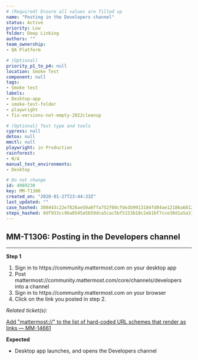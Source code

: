 ```yaml
---
# (Required) Ensure all values are filled up
name: "Posting in the Developers channel"
status: Active
priority: Low
folder: Deep Linking
authors: ""
team_ownership: 
- QA Platform

# (Optional)
priority_p1_to_p4: null
location: Smoke Test
component: null
tags: 
- Smoke test
labels: 
- Desktop-app
- smoke-test-folder
- playwright
- fix-versions-not-empty-2022cleanup

# (Optional) Test type and tools
cypress: null
detox: null
mmctl: null
playwright: in Production
rainforest: 
- N/A
manual_test_environments: 
- Desktop

# Do not change
id: 4089230
key: MM-T1306
created_on: "2020-01-27T23:44:33Z"
last_updated: ""
case_hashed: 308443c22e7826ae50a0ffa752f08cfde3b9913184fd84ae12186a681204579f91502137c35cd88da44a3bda2c2c5ea2
steps_hashed: 0df933cc96a0545a5b59dca5cac5bf5153b18c2eb1bf7cce30d1a5a316a09c5d2977c85d280893faf10baa443dfdaaba
---
```


<!-- (Auto-generated) Based on frontmatter's "key" and "name" -->

## MM-T1306: Posting in the Developers channel

---

**Step 1**

1. Sign in to https\://community.mattermost.com on your desktop app
2. Post mattermost://community.mattermost.com/core/channels/developers into a channel
3. Sign in to https\://community.mattermost.com on your browser
4. Click on the link you posted in step 2.

_Related ticket(s):_

[Add "mattermost://" to the list of hard-coded URL schemes that render as links — MM-14661](https://mattermost.atlassian.net/browse/MM-14661)

**Expected**

- Desktop app launches, and opens the Developers channel
